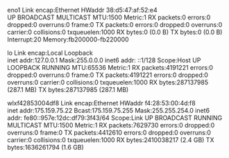 eno1      Link encap:Ethernet  HWaddr 38:d5:47:af:52:e4  
          UP BROADCAST MULTICAST  MTU:1500  Metric:1
          RX packets:0 errors:0 dropped:0 overruns:0 frame:0
          TX packets:0 errors:0 dropped:0 overruns:0 carrier:0
          collisions:0 txqueuelen:1000 
          RX bytes:0 (0.0 B)  TX bytes:0 (0.0 B)
          Interrupt:20 Memory:fb200000-fb220000 

lo        Link encap:Local Loopback  
          inet addr:127.0.0.1  Mask:255.0.0.0
          inet6 addr: ::1/128 Scope:Host
          UP LOOPBACK RUNNING  MTU:65536  Metric:1
          RX packets:4191221 errors:0 dropped:0 overruns:0 frame:0
          TX packets:4191221 errors:0 dropped:0 overruns:0 carrier:0
          collisions:0 txqueuelen:1000 
          RX bytes:287137985 (287.1 MB)  TX bytes:287137985 (287.1 MB)

wlxf42853004df8 Link encap:Ethernet  HWaddr f4:28:53:00:4d:f8  
          inet addr:175.159.75.22  Bcast:175.159.75.255  Mask:255.255.254.0
          inet6 addr: fe80::957e:12dc:df79:3f43/64 Scope:Link
          UP BROADCAST RUNNING MULTICAST  MTU:1500  Metric:1
          RX packets:7629730 errors:0 dropped:0 overruns:0 frame:0
          TX packets:4412610 errors:0 dropped:0 overruns:0 carrier:0
          collisions:0 txqueuelen:1000 
          RX bytes:2410038217 (2.4 GB)  TX bytes:1636261794 (1.6 GB)

